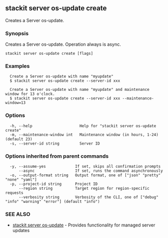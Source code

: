 ## stackit server os-update create

Creates a Server os-update.

### Synopsis

Creates a Server os-update. Operation always is async.

```
stackit server os-update create [flags]
```

### Examples

```
  Create a Server os-update with name "myupdate"
  $ stackit server os-update create --server-id xxx

  Create a Server os-update with name "myupdate" and maintenance window for 13 o'clock.
  $ stackit server os-update create --server-id xxx --maintenance-window=13
```

### Options

```
  -h, --help                     Help for "stackit server os-update create"
  -m, --maintenance-window int   Maintenance window (in hours, 1-24) (default 23)
  -s, --server-id string         Server ID
```

### Options inherited from parent commands

```
  -y, --assume-yes             If set, skips all confirmation prompts
      --async                  If set, runs the command asynchronously
  -o, --output-format string   Output format, one of ["json" "pretty" "none" "yaml"]
  -p, --project-id string      Project ID
      --region string          Target region for region-specific requests
      --verbosity string       Verbosity of the CLI, one of ["debug" "info" "warning" "error"] (default "info")
```

### SEE ALSO

* [stackit server os-update](./stackit_server_os-update.md)	 - Provides functionality for managed server updates

